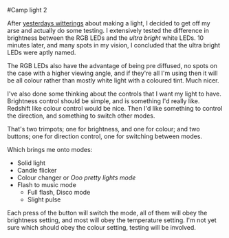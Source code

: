 #Camp light 2

After [yesterdays witterings](/articles/campLight1) about making a light, I decided to get off my arse and actually do some testing. I extensively tested the difference in brightness between the RGB LEDs and the *ultra bright* white LEDs. 10 minutes later, and many spots in my vision, I concluded that the ultra bright LEDs were aptly named.

The RGB LEDs also have the advantage of being pre diffused, no spots on the case with a higher viewing angle, and if they're all I'm using then it will be all colour rather than mostly white light with a coloured tint. Much nicer.

I've also done some thinking about the controls that I want my light to have. Brightness control should be simple, and is something I'd really like. Redshift like colour control would be nice. Then I'd like something to control the direction, and something to switch other modes.

That's two trimpots; one for brightness, and one for colour; and two buttons; one for direction control, one for switching between modes. 

Which brings me onto modes:

* Solid light
* Candle flicker
* Colour changer or *Ooo pretty lights mode*
* Flash to music mode 
    * Full flash, Disco mode
    * Slight pulse
    
Each press of the button will switch the mode, all of them will obey the brightness setting, and most will obey the temperature setting. I'm not yet sure which should obey the colour setting, testing will be involved.

